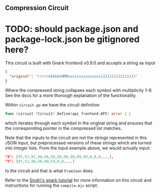 ## Compression Circuit

# TODO: should package.json and package-lock.json be gitignored here?

This circuit is built with Gnark frontend v0.9.0 and accepts a string as input

```json
{
  "original": "rrrrrkkkkkkMMMsssssssssssssssJJJJJJJJJJJJJJJJ"
}
```

Where the compressed string collapses each symbol with multiplicity 1-9.
See the docs for a more thorough explanation of the functionality.

Within `circuit.go` we have the circuit definition

```go
func (circuit *Circuit) Define(api frontend.API) error { }
```

which iterates through each symbol in the original string and ensures that the corresponding pointer in the compressed list matches.

Note that the inputs to the circuit are not the strings represented in this JSON input, but preprocessed versions of these strings which are turned into integer lists.
From the input example above, we would actually input:

```json
"X": [97,97,97,98,98,99,99,99,99,99,99,0,0,0,...],
"Y": [97,51,98,50,99,54,0,0,...]
```

to the circuit and that is what `FromJson` does.

Refer to the [Sindri's gnark tutorial](https://sindri-labs.github.io/docs/forge/api-tutorials/gnark/) for more information on this circuit and instructions for running the `compile.mjs` script.

